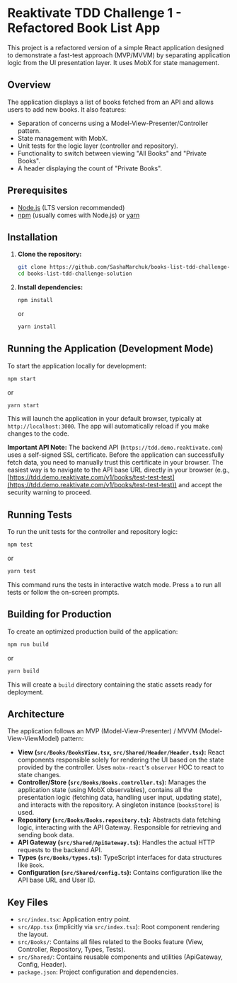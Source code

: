# Reaktivate TDD Challenge 1 - Refactored Book List App

This project is a refactored version of a simple React application designed to demonstrate a fast-test approach (MVP/MVVM) by separating application logic from the UI presentation layer. It uses MobX for state management.

## Overview

The application displays a list of books fetched from an API and allows users to add new books. It also features:

*   Separation of concerns using a Model-View-Presenter/Controller pattern.
*   State management with MobX.
*   Unit tests for the logic layer (controller and repository).
*   Functionality to switch between viewing "All Books" and "Private Books".
*   A header displaying the count of "Private Books".

## Prerequisites

*   [Node.js](https://nodejs.org/) (LTS version recommended)
*   [npm](https://www.npmjs.com/) (usually comes with Node.js) or [yarn](https://yarnpkg.com/)

## Installation

1.  **Clone the repository:**
    ```bash
    git clone https://github.com/SashaMarchuk/books-list-tdd-challenge-solution.git
    cd books-list-tdd-challenge-solution
    ```
2.  **Install dependencies:**
    ```bash
    npm install
    ```
    or
    ```bash
    yarn install
    ```

## Running the Application (Development Mode)

To start the application locally for development:

```bash
npm start
```

or

```bash
yarn start
```

This will launch the application in your default browser, typically at `http://localhost:3000`. The app will automatically reload if you make changes to the code.

**Important API Note:** The backend API (`https://tdd.demo.reaktivate.com`) uses a self-signed SSL certificate. Before the application can successfully fetch data, you need to manually trust this certificate in your browser. The easiest way is to navigate to the API base URL directly in your browser (e.g., [https://tdd.demo.reaktivate.com/v1/books/test-test-test](https://tdd.demo.reaktivate.com/v1/books/test-test-test)) and accept the security warning to proceed.

## Running Tests

To run the unit tests for the controller and repository logic:

```bash
npm test
```

or

```bash
yarn test
```

This command runs the tests in interactive watch mode. Press `a` to run all tests or follow the on-screen prompts.

## Building for Production

To create an optimized production build of the application:

```bash
npm run build
```

or

```bash
yarn build
```

This will create a `build` directory containing the static assets ready for deployment.

## Architecture

The application follows an MVP (Model-View-Presenter) / MVVM (Model-View-ViewModel) pattern:

*   **View (`src/Books/BooksView.tsx`, `src/Shared/Header/Header.tsx`):** React components responsible solely for rendering the UI based on the state provided by the controller. Uses `mobx-react`'s `observer` HOC to react to state changes.
*   **Controller/Store (`src/Books/Books.controller.ts`):** Manages the application state (using MobX observables), contains all the presentation logic (fetching data, handling user input, updating state), and interacts with the repository. A singleton instance (`booksStore`) is used.
*   **Repository (`src/Books/Books.repository.ts`):** Abstracts data fetching logic, interacting with the API Gateway. Responsible for retrieving and sending book data.
*   **API Gateway (`src/Shared/ApiGateway.ts`):** Handles the actual HTTP requests to the backend API.
*   **Types (`src/Books/types.ts`):** TypeScript interfaces for data structures like `Book`.
*   **Configuration (`src/Shared/config.ts`):** Contains configuration like the API base URL and User ID.

## Key Files

*   `src/index.tsx`: Application entry point.
*   `src/App.tsx` (implicitly via `src/index.tsx`): Root component rendering the layout.
*   `src/Books/`: Contains all files related to the Books feature (View, Controller, Repository, Types, Tests).
*   `src/Shared/`: Contains reusable components and utilities (ApiGateway, Config, Header).
*   `package.json`: Project configuration and dependencies. 

